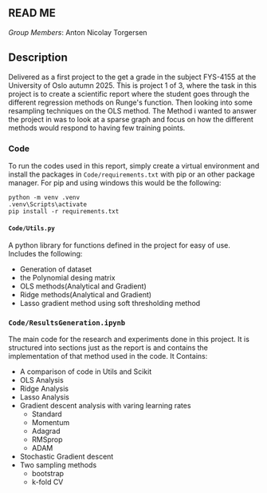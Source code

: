 READ ME 
--------------------------------------------
*Group Members*: Anton Nicolay Torgersen

## Description
Delivered as a first project to the get a grade in the subject FYS-4155 at the University of Oslo autumn 2025. This is project 1 of 3, where the task in this project is to create a scientific report where the student goes through the different regression methods on Runge's function. Then looking into some resampling techniques on the OLS method.
The Method i wanted to answer the project in was to look at a sparse graph and focus on how the different methods would respond to having few training points.


### Code
To run the codes used in this report, simply create a virtual environment and install the packages in ``Code/requirements.txt`` with pip or an other package manager. 
For pip and using windows this would be the following:
```
python -m venv .venv
.venv\Scripts\activate
pip install -r requirements.txt
```

#### ``Code/Utils.py``
A python library for functions defined in the project for easy of use.
Includes the following:
- Generation of dataset
- the Polynomial desing matrix
- OLS methods(Analytical and Gradient)
- Ridge methods(Analytical and Gradient)
- Lasso gradient method using soft thresholding method

### ``Code/ResultsGeneration.ipynb``
The main code for the research and experiments done in this project.
It is structured into sections just as the report is and contains the implementation of that method used in the code.
It Contains:
- A comparison of code in Utils and Scikit
- OLS Analysis
- Ridge Analysis
- Lasso Analysis
- Gradient descent analysis with varing learning rates
    - Standard
    - Momentum
    - Adagrad
    - RMSprop
    - ADAM
- Stochastic Gradient descent
- Two sampling methods
    - bootstrap
    - k-fold CV